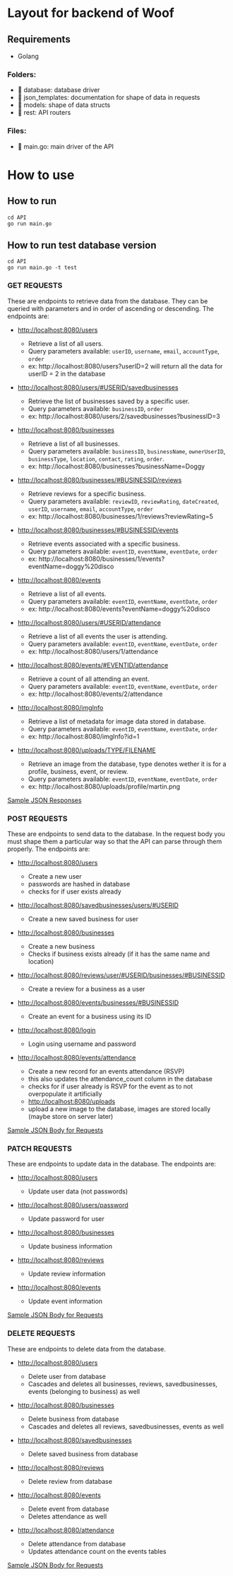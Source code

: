 # Layout for backend of Woof
## Requirements
- Golang

### Folders:
- 📁 database: database driver
- 📁 json_templates: documentation for shape of data in requests
- 📁 models: shape of data structs
- 📁 rest: API routers

### Files:
- 📄 main.go: main driver of the API

# How to use

## How to run
```
cd API
go run main.go
```

## How to run test database version
```
cd API
go run main.go -t test
```


### GET REQUESTS
These are endpoints to retrieve data from the database. They can be queried with parameters and in order of ascending or descending. The endpoints are:
+ [http://localhost:8080/users](#)
  - Retrieve a list of all users.
  - Query parameters available: `userID`, `username`, `email`, `accountType`, `order`
  - ex: http://localhost:8080/users?userID=2 will return all the data for userID = 2 in the database
  
+ [http://localhost:8080/users/#USERID/savedbusinesses](#)
  - Retrieve the list of businesses saved by a specific user.
  - Query parameters available: `businessID`, `order`
  - ex: http://localhost:8080/users/2/savedbusinesses?businessID=3
  
+ [http://localhost:8080/businesses](#)
  - Retrieve a list of all businesses.
  - Query parameters available: `businessID`, `businessName`, `ownerUserID`, `businessType`, `location`, `contact`, `rating`, `order`.
  - ex: http://localhost:8080/businesses?businessName=Doggy
  
+ [http://localhost:8080/businesses/#BUSINESSID/reviews](#)
  - Retrieve reviews for a specific business.
  - Query parameters available: `reviewID`, `reviewRating`, `dateCreated`, `userID`, `username`, `email`, `accountType`, `order`
  - ex: http://localhost:8080/businesses/1/reviews?reviewRating=5
  
+ [http://localhost:8080/businesses/#BUSINESSID/events](#)
  - Retrieve events associated with a specific business.
  - Query parameters available: `eventID`, `eventName`, `eventDate`, `order` 
  - ex: http://localhost:8080/businesses/1/events?eventName=doggy%20disco
  
+ [http://localhost:8080/events](#)
  - Retrieve a list of all events.
  - Query parameters available: `eventID`, `eventName`, `eventDate`, `order`
  - ex: http://localhost:8080/events?eventName=doggy%20disco

+ [http://localhost:8080/users/#USERID/attendance](#)
  - Retrieve a list of all events the user is attending.
  - Query parameters available: `eventID`, `eventName`, `eventDate`, `order`
  - ex: http://localhost:8080/users/1/attendance

+ [http://localhost:8080/events/#EVENTID/attendance](#)
  - Retrieve a count of all attending an event.
  - Query parameters available: `eventID`, `eventName`, `eventDate`, `order`
  - ex: http://localhost:8080/events/2/attendance

+ [http://localhost:8080/imgInfo](#)
  - Retrieve a list of metadata for image data stored in database.
  - Query parameters available: `eventID`, `eventName`, `eventDate`, `order`
  - ex: http://localhost:8080/imgInfo?id=1

+ [http://localhost:8080/uploads/TYPE/FILENAME](#)
  - Retrieve an image from the database, type denotes wether it is for a profile, business, event, or review.
  - Query parameters available: `eventID`, `eventName`, `eventDate`, `order`
  - ex: http://localhost:8080/uploads/profile/martin.png

[Sample JSON Responses](json_templates/GET_REQUESTS)

### POST REQUESTS
These are endpoints to send data to the database. In the request body you must shape them a particular way so that the API can parse through them properly. The endpoints are:
+ [http://localhost:8080/users](#)
  - Create a new user
  - passwords are hashed in database
  - checks for if user exists already
  
+ [http://localhost:8080/savedbusinesses/users/#USERID](#)
  - Create a new saved business for user
  
+ [http://localhost:8080/businesses](#)
  - Create a new business
  - Checks if business exists already (if it has the same name and location)
  
  
+ [http://localhost:8080/reviews/user/#USERID/businesses/#BUSINESSID](#)
  - Create a review for a business as a user
  
+ [http://localhost:8080/events/businesses/#BUSINESSID](#)
  - Create an event for a business using its ID
  
  
+ [http://localhost:8080/login](#)
  - Login using username and password

+ [http://localhost:8080/events/attendance](#)
  - Create a new record for an events attendance (RSVP)
  - this also updates the attendance_count column in the database
  - checks for if user already is RSVP for the event as to not overpopulate it artificially

  + [http://localhost:8080/uploads](#)
  - upload a new image to the database, images are stored locally (maybe store on server later)
  

[Sample JSON Body for Requests](json_templates/POST_REQUESTS)

### PATCH REQUESTS
These are endpoints to update data in the database. The endpoints are: 
+ [http://localhost:8080/users](#)
  - Update user data (not passwords)

+ [http://localhost:8080/users/password](#)
  - Update password for user

+ [http://localhost:8080/businesses](#)
  - Update business information
  
+ [http://localhost:8080/reviews](#)
  - Update review information
  
+ [http://localhost:8080/events](#)
  - Update event information

[Sample JSON Body for Requests](json_templates/PATCH_REQUESTS)

### DELETE REQUESTS
These are endpoints to delete data from the database. 
+ [http://localhost:8080/users](#)
  - Delete user from database
  - Cascades and deletes all businesses, reviews, savedbusinesses, events (belonging to business) as well

+ [http://localhost:8080/businesses](#)
  - Delete business from database
  - Cascades and deletes all reviews, savedbusinesses, events as well

+ [http://localhost:8080/savedbusinesses](#)
  - Delete saved business from database
  
+ [http://localhost:8080/reviews](#)
  - Delete review from database
  
+ [http://localhost:8080/events](#)
  - Delete event from database
  - Deletes attendance as well

+ [http://localhost:8080/attendance](#)
  - Delete attendance from database
  - Updates attendance count on the events tables

[Sample JSON Body for Requests](json_templates/DEL_REQUESTS)